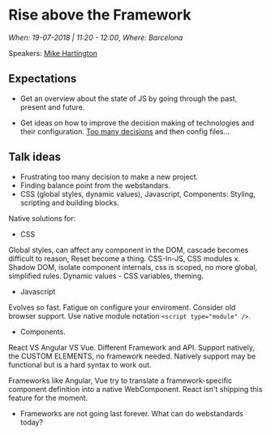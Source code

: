 # Rise above the Framework

*When: 19-07-2018 | 11:20 - 12:00*, *Where: Barcelona*

Speakers: [Mike Hartington](https://jscamp.tech/speakers/mike-hartington)

## Expectations

- Get an overview about the state of JS by going through the past, present and future.

- Get ideas on how to improve the decision making of technologies and their configuration. [Too many decisions](https://monosnap.com/file/NMHaWqi5YPSNuUngXsEfHUOhrjov9Z) and then config files...

## Talk ideas

- Frustrating too many decision to make a new project.
- Finding balance point from the webstandars.
- CSS (global styles, dynamic values), Javascript, Components: Styling, scripting and building blocks.

Native solutions for:

- CSS

Global styles, can affect any component in the DOM, cascade becomes difficult to reason, Reset become a thing.
CSS-In-JS, CSS modules x. Shadow DOM, isolate component internals, css is scoped, no more global, simplified rules.
Dynamic values - CSS variables, theming.

- Javascript

Evolves so fast. Fatigue on configure your enviroment. Consider old browser support. Use native module notation `<script type="module" />`.

- Components.

React VS Angular VS Vue. Different Framework and API.
Support natively, the CUSTOM ELEMENTS, no framework needed.
Natively support may be functional but is a hard syntax to work out.

Frameworks like Angular, Vue try to translate a framework-specific component definition into a native WebComponent. React isn't shipping this feature for the moment.

- Frameworks are not going last forever. What can do webstandards today?
